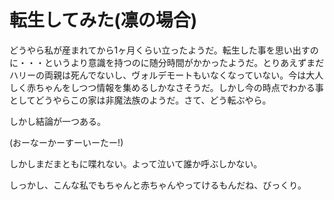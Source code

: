 # 転生してみた(凛の場合)

どうやら私が産まれてから1ヶ月くらい立ったようだ。転生した事を思い出すのに・・・というより意識を持つのに随分時間がかかったようだ。とりあえずまだハリーの両親は死んでないし、ヴォルデモートもいなくなっていない。今は大人しく赤ちゃんをしつつ情報を集めるしかなさそうだ。しかし今の時点でわかる事としてどうやらこの家は非魔法族のようだ。さて、どう転ぶやら。

しかし結論が一つある。

(おーなーかーすーいーたー!)

しかしまだまともに喋れない。よって泣いて誰か呼ぶしかない。

しっかし、こんな私でもちゃんと赤ちゃんやってけるもんだね、びっくり。